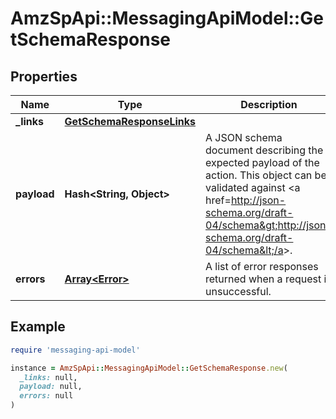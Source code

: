 # AmzSpApi::MessagingApiModel::GetSchemaResponse

## Properties

| Name | Type | Description | Notes |
| ---- | ---- | ----------- | ----- |
| **_links** | [**GetSchemaResponseLinks**](GetSchemaResponseLinks.md) |  | [optional] |
| **payload** | **Hash&lt;String, Object&gt;** | A JSON schema document describing the expected payload of the action. This object can be validated against &lt;a href&#x3D;http://json-schema.org/draft-04/schema&gt;http://json-schema.org/draft-04/schema&lt;/a&gt;. | [optional] |
| **errors** | [**Array&lt;Error&gt;**](Error.md) | A list of error responses returned when a request is unsuccessful. | [optional] |

## Example

```ruby
require 'messaging-api-model'

instance = AmzSpApi::MessagingApiModel::GetSchemaResponse.new(
  _links: null,
  payload: null,
  errors: null
)
```

